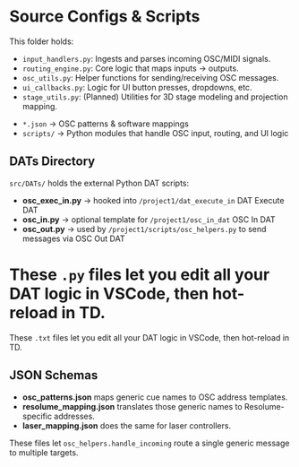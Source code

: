 # Source Configs & Scripts

This folder holds:  

- `input_handlers.py`: Ingests and parses incoming OSC/MIDI signals.
- `routing_engine.py`: Core logic that maps inputs → outputs.
- `osc_utils.py`: Helper functions for sending/receiving OSC messages.
- `ui_callbacks.py`: Logic for UI button presses, dropdowns, etc.
- `stage_utils.py`: (Planned) Utilities for 3D stage modeling and projection mapping.

<!-- Example configs live in `config/routing_map.json`, `config/input_aliases.json`, and `config/endpoints.json`. -->

- `*.json` → OSC patterns & software mappings  
- `scripts/` → Python modules that handle OSC input, routing, and UI logic  

## DATs Directory

`src/DATs/` holds the external Python DAT scripts:

- **osc_exec_in.py** → hooked into `/project1/dat_execute_in` DAT Execute DAT
- **osc_in.py** → optional template for `/project1/osc_in_dat` OSC In DAT
- **osc_out.py** → used by `/project1/scripts/osc_helpers.py` to send messages via OSC Out DAT

These `.py` files let you edit all your DAT logic in VSCode, then hot-reload in TD.
=======
These `.txt` files let you edit all your DAT logic in VSCode, then hot-reload in TD.

## JSON Schemas

- **osc_patterns.json** maps generic cue names to OSC address templates.
- **resolume_mapping.json** translates those generic names to Resolume-specific addresses.
- **laser_mapping.json** does the same for laser controllers.

These files let `osc_helpers.handle_incoming` route a single generic message to multiple targets.
